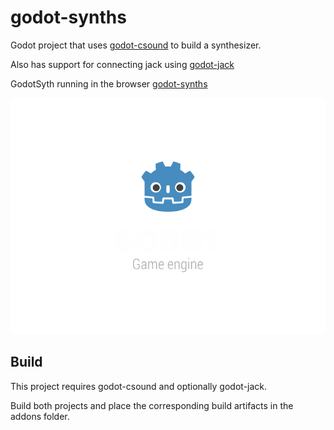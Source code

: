 godot-synths
============

Godot project that uses [godot-csound](https://github.com/nonameentername/godot-csound/) to build a synthesizer.

Also has support for connecting jack using [godot-jack](https://github.com/nonameentername/godot-jack)

GodotSyth running in the browser [godot-synths](https://nonameentername.github.io/godot-synths/godot-synths.html)

![godot-synths](https://github.com/nonameentername/godot-synths/blob/main/godot-synths.png)

Build
-----

This project requires godot-csound and optionally godot-jack.

Build both projects and place the corresponding build artifacts in the addons folder.
